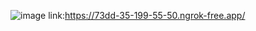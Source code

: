 ![image](https://github.com/user-attachments/assets/60e3fa80-a2ce-47f1-b5dd-86b5482335de)
link:https://73dd-35-199-55-50.ngrok-free.app/
